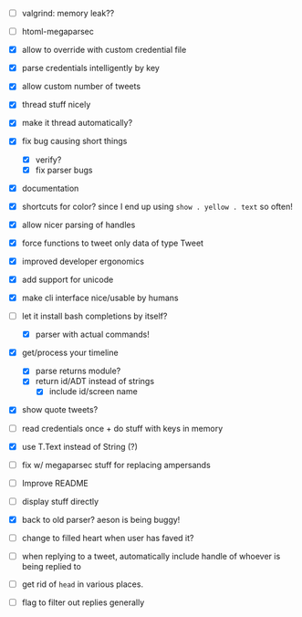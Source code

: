 - [ ] valgrind: memory leak??

- [ ] htoml-megaparsec
- [x] allow to override with custom credential file
- [x] parse credentials intelligently by key
- [x] allow custom number of tweets
- [x] thread stuff nicely
- [x] make it thread automatically?
- [x] fix bug causing short things
  - [x] verify? 
  - [x] fix parser bugs
- [x] documentation
- [x] shortcuts for color? since I end up using `show . yellow . text` so often! 
- [x] allow nicer parsing of handles
- [x] force functions to tweet only data of type Tweet
- [x] improved developer ergonomics
- [x] add support for unicode
- [x] make cli interface nice/usable by humans
- [ ] let it install bash completions by itself? 
  - [x] parser with actual commands! 
- [x] get/process your timeline
  - [x] parse returns module?
  - [x] return id/ADT instead of strings
    - [x] include id/screen name
- [x] show quote tweets?
- [ ] read credentials once + do stuff with keys in memory
- [x] use T.Text instead of String (?)
- [ ] fix w/ megaparsec stuff for replacing ampersands
- [ ] Improve README
- [ ] display stuff directly
- [x] back to old parser? aeson is being buggy!
- [ ] change to filled heart when user has faved it?
- [ ] when replying to a tweet, automatically include handle of whoever is being
  replied to
- [ ] get rid of `head` in various places.
- [ ] flag to filter out replies generally
